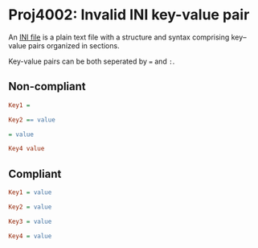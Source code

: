 # Proj4002: Invalid INI key-value pair
An [INI file](https://en.wikipedia.org/wiki/INI_file) is a plain text file with
a structure and syntax comprising key–value pairs organized in sections.

Key-value pairs can be both seperated by `=` and `:`.

## Non-compliant
``` INI
Key1 =

Key2 == value

= value

Key4 value
```

## Compliant
``` INI
Key1 = value

Key2 = value

Key3 = value

Key4 = value
```